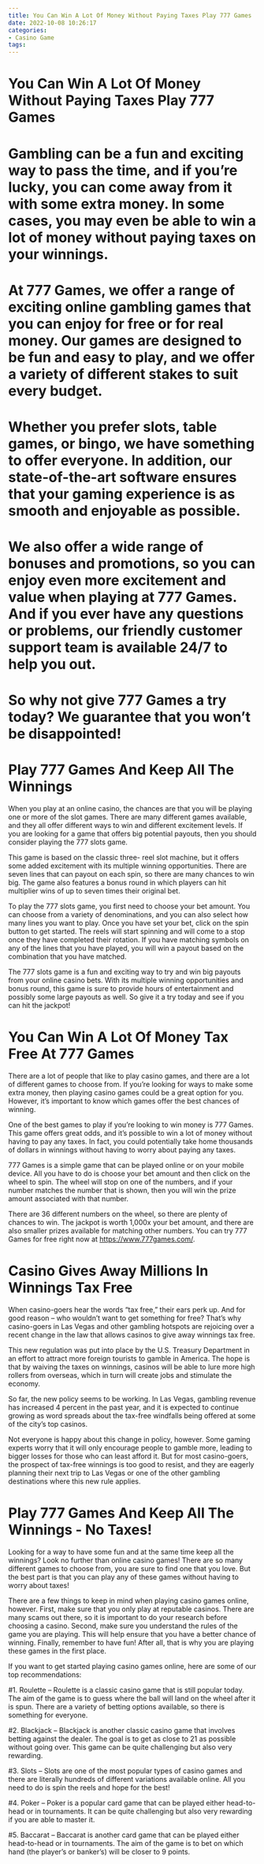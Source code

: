 ```yaml
---
title: You Can Win A Lot Of Money Without Paying Taxes Play 777 Games
date: 2022-10-08 10:26:17
categories:
- Casino Game
tags:
---
```



#  You Can Win A Lot Of Money Without Paying Taxes Play 777 Games

# Gambling can be a fun and exciting way to pass the time, and if you’re lucky, you can come away from it with some extra money. In some cases, you may even be able to win a lot of money without paying taxes on your winnings.

# At 777 Games, we offer a range of exciting online gambling games that you can enjoy for free or for real money. Our games are designed to be fun and easy to play, and we offer a variety of different stakes to suit every budget.

# Whether you prefer slots, table games, or bingo, we have something to offer everyone. In addition, our state-of-the-art software ensures that your gaming experience is as smooth and enjoyable as possible.

# We also offer a wide range of bonuses and promotions, so you can enjoy even more excitement and value when playing at 777 Games. And if you ever have any questions or problems, our friendly customer support team is available 24/7 to help you out.

# So why not give 777 Games a try today? We guarantee that you won’t be disappointed!

#  Play 777 Games And Keep All The Winnings

When you play at an online casino, the chances are that you will be playing one or more of the slot games. There are many different games available, and they all offer different ways to win and different excitement levels. If you are looking for a game that offers big potential payouts, then you should consider playing the 777 slots game.

This game is based on the classic three- reel slot machine, but it offers some added excitement with its multiple winning opportunities. There are seven lines that can payout on each spin, so there are many chances to win big. The game also features a bonus round in which players can hit multiplier wins of up to seven times their original bet.

To play the 777 slots game, you first need to choose your bet amount. You can choose from a variety of denominations, and you can also select how many lines you want to play. Once you have set your bet, click on the spin button to get started. The reels will start spinning and will come to a stop once they have completed their rotation. If you have matching symbols on any of the lines that you have played, you will win a payout based on the combination that you have matched.

The 777 slots game is a fun and exciting way to try and win big payouts from your online casino bets. With its multiple winning opportunities and bonus round, this game is sure to provide hours of entertainment and possibly some large payouts as well. So give it a try today and see if you can hit the jackpot!

#  You Can Win A Lot Of Money Tax Free At 777 Games

There are a lot of people that like to play casino games, and there are a lot of different games to choose from. If you’re looking for ways to make some extra money, then playing casino games could be a great option for you. However, it’s important to know which games offer the best chances of winning.

One of the best games to play if you’re looking to win money is 777 Games. This game offers great odds, and it’s possible to win a lot of money without having to pay any taxes. In fact, you could potentially take home thousands of dollars in winnings without having to worry about paying any taxes.

777 Games is a simple game that can be played online or on your mobile device. All you have to do is choose your bet amount and then click on the wheel to spin. The wheel will stop on one of the numbers, and if your number matches the number that is shown, then you will win the prize amount associated with that number.

There are 36 different numbers on the wheel, so there are plenty of chances to win. The jackpot is worth 1,000x your bet amount, and there are also smaller prizes available for matching other numbers. You can try 777 Games for free right now at https://www.777games.com/.

#  Casino Gives Away Millions In Winnings Tax Free

When casino-goers hear the words “tax free,” their ears perk up. And for good reason – who wouldn’t want to get something for free? That’s why casino-goers in Las Vegas and other gambling hotspots are rejoicing over a recent change in the law that allows casinos to give away winnings tax free.

This new regulation was put into place by the U.S. Treasury Department in an effort to attract more foreign tourists to gamble in America. The hope is that by waiving the taxes on winnings, casinos will be able to lure more high rollers from overseas, which in turn will create jobs and stimulate the economy.

So far, the new policy seems to be working. In Las Vegas, gambling revenue has increased 4 percent in the past year, and it is expected to continue growing as word spreads about the tax-free windfalls being offered at some of the city’s top casinos.

Not everyone is happy about this change in policy, however. Some gaming experts worry that it will only encourage people to gamble more, leading to bigger losses for those who can least afford it. But for most casino-goers, the prospect of tax-free winnings is too good to resist, and they are eagerly planning their next trip to Las Vegas or one of the other gambling destinations where this new rule applies.

#  Play 777 Games And Keep All The Winnings - No Taxes!

Looking for a way to have some fun and at the same time keep all the winnings? Look no further than online casino games! There are so many different games to choose from, you are sure to find one that you love. But the best part is that you can play any of these games without having to worry about taxes!

There are a few things to keep in mind when playing casino games online, however. First, make sure that you only play at reputable casinos. There are many scams out there, so it is important to do your research before choosing a casino. Second, make sure you understand the rules of the game you are playing. This will help ensure that you have a better chance of winning. Finally, remember to have fun! After all, that is why you are playing these games in the first place.

If you want to get started playing casino games online, here are some of our top recommendations:

#1. Roulette – Roulette is a classic casino game that is still popular today. The aim of the game is to guess where the ball will land on the wheel after it is spun. There are a variety of betting options available, so there is something for everyone.

#2. Blackjack – Blackjack is another classic casino game that involves betting against the dealer. The goal is to get as close to 21 as possible without going over. This game can be quite challenging but also very rewarding.

#3. Slots – Slots are one of the most popular types of casino games and there are literally hundreds of different variations available online. All you need to do is spin the reels and hope for the best!

#4. Poker – Poker is a popular card game that can be played either head-to-head or in tournaments. It can be quite challenging but also very rewarding if you are able to master it.

#5. Baccarat – Baccarat is another card game that can be played either head-to-head or in tournaments. The aim of the game is to bet on which hand (the player’s or banker’s) will be closer to 9 points.
